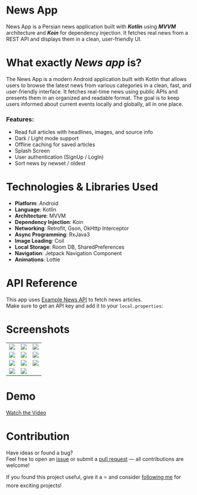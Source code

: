 # News App
News App is a Persian news application built with ***Kotlin*** using ***MVVM*** architecture and ***Koin*** for dependency injection. It fetches real news from a REST API and displays them in a clean, user-friendly UI.

# What exactly ***News app*** is?
The News App is a modern Android application built with Kotlin that allows users to browse the latest news from various categories in a clean, fast, and user-friendly interface. It fetches real-time news using public APIs and presents them in an organized and readable format. The goal is to keep users informed about current events locally and globally, all in one place.  

### Features:
- Read full articles with headlines, images, and source info 
- Dark / Light mode support  
- Offline caching for saved articles
- Splash Screen
- User authentication (SignUp / LogIn)
- Sort news by newset / oldest

# Technologies & Libraries Used

- **Platform**: Android  
- **Language**: Kotlin  
- **Architecture**: MVVM  
- **Dependency Injection**: Koin  
- **Networking**: Retrofit, Gson, OkHttp Interceptor  
- **Async Programming**: RxJava3  
- **Image Loading**: Coil  
- **Local Storage**: Room DB, SharedPreferences  
- **Navigation**: Jetpack Navigation Component  
- **Animations**: Lottie  



# API Reference

This app uses [Example News API](https://newsapi.org/) to fetch news articles.  
Make sure to get an API key and add it to your `local.properties`:

# Screenshots

<table>
  <tr>
    <td><img src="https://github.com/user-attachments/assets/27eef9a6-58ef-48f4-9ac9-76ca89d2df41" /></td>
    <td><img src="https://github.com/user-attachments/assets/cc97b0a4-89be-49bc-b487-e414d46d4140" /></td>
    <td><img src="https://github.com/user-attachments/assets/3076a278-caea-4e4b-b2f1-bdb1b445ab86" /></td>
  </tr>
  <tr>
    <td><img src="https://github.com/user-attachments/assets/0a56002e-60f4-4dc0-b0e7-e469e6708191" /></td>
    <td><img src="https://github.com/user-attachments/assets/abc0e737-72a6-4de9-bb5a-b5dd959826dc" /></td>
    <td><img src="https://github.com/user-attachments/assets/56b5e7a1-e35d-41c3-9604-dce3351862ae" /></td>
  </tr>
  <tr>
    <td><img src="https://github.com/user-attachments/assets/67ce1ba5-4224-4be8-a392-df24d9d6dac6" /></td>
    <td><img src="https://github.com/user-attachments/assets/0a6a33fc-cf10-4bec-a8df-890dac2daa43" /></td>
    <td><img src="https://github.com/user-attachments/assets/c70e9866-c94c-4996-bdf7-1e544b29ab4a" /></td>
  </tr>
  <tr>
    <td><img src="https://github.com/user-attachments/assets/0cf512f8-708e-41bf-9e3c-c14043a2de9d" /></td>
    <td><img src="https://github.com/user-attachments/assets/eeedbcac-bdba-45fc-a1cb-10bced4c73e2" /></td>
    <td></td>
  </tr>
</table>

# Demo
[Watch the Video](https://github.com/user-attachments/assets/8c8ff3da-345f-4f4f-8d15-11604c6379b2)



# Contribution
Have ideas or found a bug?  
Feel free to open an [issue](https://github.com/FatemehElyasi/News-App/issues) or submit a [pull request](https://github.com/FatemehElyasi/News-App/pulls) — all contributions are welcome!

If you found this project useful, give it a ⭐ and consider [following me](https://github.com/FatemehElyasi) for more exciting projects! 
